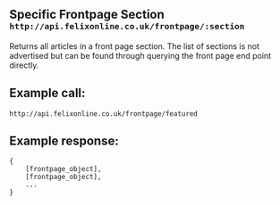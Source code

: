<div class="page-header">
    <h2>Specific Frontpage Section <small><code>http://api.felixonline.co.uk/frontpage/:section</code></small></h2>
</div>

Returns all articles in a front page section. The list of sections is not advertised but can be found through querying the front page end point directly.

## Example call:
`http://api.felixonline.co.uk/frontpage/featured`

## Example response:
    {
        [frontpage_object],
        [frontpage_object],
        ...
    }
